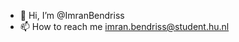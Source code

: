 - 👋 Hi, I’m @ImranBendriss
- 📫 How to reach me imran.bendriss@student.hu.nl

<!---
ImranBendriss/ImranBendriss is a ✨ special ✨ repository because its `README.md` (this file) appears on your GitHub profile.
You can click the Preview link to take a look at your changes.
--->
